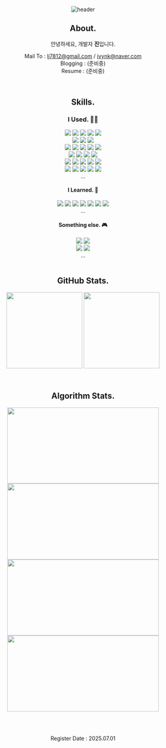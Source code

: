 <div align="center">

![header](https://capsule-render.vercel.app/api?type=venom&color=gradient&height=200&section=header&text=dev.jay&fontSize=60&fontColor=ffffff)

<h2 class="code-line" data-line-start=2 data-line-end=3 ><a id="About_Me_2"></a>About.</h2>
<p class="has-line-data" data-line-start="3" data-line-end="4">안녕하세요, 개발자 <strong>진</strong>입니다.</p>

<p>
  Mail To : <a href="mailto:lj7812@gmail.com">lj7812@gmail.com</a> / <a href="mailto:ivynk@naver.com">ivynk@naver.com</a> <br>
  Blogging : (준비중) <br>
  Resume : (준비중) <br>
</p>
<br>

<h2 class="code-line" data-line-start=2 data-line-end=3 ><a id="About_Me_2"></a>Skills.</h2>
<h3>I Used. 🧑‍💻</h3>
<img src="https://img.shields.io/badge/Java-%23ED8B00?style=for-the-badge&logo=openjdk&logoColor=white">
<img src="https://img.shields.io/badge/SPRING-%236DB33F?style=for-the-badge&logo=spring&logoColor=white">
<img src="https://img.shields.io/badge/SpringBoot-%236DB33F?style=for-the-badge&logo=springboot&logoColor=white">
<img src="https://img.shields.io/badge/.NET-5C2D91?style=for-the-badge&logo=.NET&logoColor=white">
<img src="https://img.shields.io/badge/c%23-%23239120?style=for-the-badge&logo=csharp&logoColor=white">
<br>
<img src="https://img.shields.io/badge/git-%23F05033?style=for-the-badge&logo=git&logoColor=white">
<img src="https://img.shields.io/badge/gitlab-%23181717?style=for-the-badge&logo=gitlab&logoColor=white">
<img src="https://img.shields.io/badge/jenkins-%232C5263?style=for-the-badge&logo=jenkins&logoColor=white">
<br>
<img src="https://custom-icon-badges.demolab.com/badge/AWS-%23FF9900.svg?style=for-the-badge&logo=aws&logoColor=white">
<img src="https://custom-icon-badges.demolab.com/badge/AWS%20S3-%23FF9900.svg?style=for-the-badge&logo=aws&logoColor=white">
<img src="https://custom-icon-badges.demolab.com/badge/AWS%20EC2-%23FF9900.svg?style=for-the-badge&logo=aws&logoColor=white">
<img src="https://custom-icon-badges.demolab.com/badge/AWS%20ASG-%23FF9900.svg?style=for-the-badge&logo=aws&logoColor=white">
<img src="https://custom-icon-badges.demolab.com/badge/AWS%20ALB-%23FF9900.svg?style=for-the-badge&logo=aws&logoColor=white">
<br>
<img src="https://custom-icon-badges.demolab.com/badge/Oracle-F80000?style=for-the-badge&logo=oracle&logoColor=fff">
<img src="https://custom-icon-badges.demolab.com/badge/Microsoft%20SQL%20Server-CC2927?style=for-the-badge&logo=mssqlserver-white&logoColor=white">
<img src="https://img.shields.io/badge/Redis-%23DD0031.svg?style=for-the-badge&logo=redis&logoColor=white">
<img src="https://custom-icon-badges.demolab.com/badge/AWS%20RDS-%23FF9900.svg?style=for-the-badge&logo=aws&logoColor=white">
<br>
<img src="https://custom-icon-badges.demolab.com/badge/AWS%20CloudWatch-%23FF9900.svg?style=for-the-badge&logo=aws&logoColor=white">
<img src="https://img.shields.io/badge/WhaTap-12ffc6?style=for-the-badge&logo=aws&logoColor=white">
<img src="https://img.shields.io/badge/datadog-%23632CA6?style=for-the-badge&logo=datadog&logoColor=white"> 
<img src="https://img.shields.io/badge/Linux-FCC624?style=for-the-badge&logo=linux&logoColor=white">
<img src="https://img.shields.io/badge/Windows-0078D6?style=for-the-badge&logo=windows&logoColor=white">
<br>
<img src="https://img.shields.io/badge/Eclipse-FE7A16?style=for-the-badge&logo=eclipse&logoColor=white">
<img src="https://img.shields.io/badge/Postman-FF6C37?style=for-the-badge&logo=postman&logoColor=white">
<img src="https://img.shields.io/badge/Slack-4A154B?style=for-the-badge&logo=slack&logoColor=white">
<img src="https://img.shields.io/badge/Jira-0052CC?style=for-the-badge&logo=jira&logoColor=white">
<img src="https://img.shields.io/badge/Confluence-172B4D?style=for-the-badge&logo=confluence&logoColor=white"> 
<br>
...
<br>
<h4>I Learned. 📖</h4>
<img src="https://img.shields.io/badge/javascript-%23323330?style=flat-square&logo=javascript&logoColor=white">
<img src="https://img.shields.io/badge/node.js-6DA55F?style=flat-square&logo=node.js&logoColor=white">
<img src="https://img.shields.io/badge/express.js-%23404d59?style=flat-square&logo=express.js&logoColor=white">
<img src="https://img.shields.io/badge/typescript-%23007ACC?style=flat-square&logo=typescript&logoColor=white">
<img src="https://img.shields.io/badge/nestjs-%23E0234E?style=flat-square&logo=nestjs&logoColor=white">
<img src="https://img.shields.io/badge/python-3670A0?style=flat-square&logo=python&logoColor=white"> 
<img src="https://img.shields.io/badge/IntelliJIDEA-000000?style=flat-square&logo=IntelliJ-IDEA&logoColor=white"> 
<br>
...
<br>
<h4>Something else. 🎮</h4>
<img src="https://img.shields.io/badge/Adobe%20Premiere%20Pro-9999FF?style=flat-square&logo=Adobe%20Premiere%20Pro&logoColor=white"> 
<img src="https://img.shields.io/badge/Davinci%20Resolve-852b07?style=flat-square&logo=Davinci%20Resolve&logoColor=white"> 
<br>
<img src="https://img.shields.io/badge/Playstation%205-003791?style=flat-square&logo=Playstation-5&logoColor=white"> 
<img src="https://img.shields.io/badge/Switch-E60012?style=flat-square&logo=Switch&logoColor=white"> 
<br>
...
<br>
<br>
<h2 class="code-line" data-line-start=2 data-line-end=3 ><a id="About_Me_2"></a>GitHub Stats.</h2>
<p>
  <a href="https://github.com/eljay0921"><img height=200 align="center" src="https://streak-stats.demolab.com/?user=eljay0921&theme=dark&border=E4E2E2&card_width=400" /></a>
  <a href="https://github.com/eljay0921?tab=repositories"><img height=200 align="center" src="https://github-readme-stats.vercel.app/api/top-langs?username=eljay0921&theme=dark&layout=compact&langs_count=8&card_width=300" /></a>
</p>

<br>
<h2 class="code-line" data-line-start=2 data-line-end=3 ><a id="About_Me_2"></a>Algorithm Stats.</h2>
<p>
  <a href="https://solved.ac/profile/lj7812"> <img height=200 width=400 align="center" src="http://mazassumnida.wtf/api/v2/generate_badge?boj=lj7812"/> </a>
  <a href="https://solved.ac/profile/lj7812"> <img height=200 width=400 align="center" src="http://mazandi.herokuapp.com/api?handle=lj7812&theme=dark"/> </a>
  <br>
  <a href="https://www.codewars.com/users/dev-jay"> <img height=200 width=400 align="center" src="https://codewars-stats-ignacio-cuadra.vercel.app/?username=dev-jay&theme=dark" /> </a>
  <a href="https://leetcode.com/u/lj7812/"> <img height=200 width=400 align="center" src="https://leetcard.jacoblin.cool/lj7812?theme=unicorn" /> </a>
</p>

<br>
<br>

<p>Register Date : 2025.07.01</p>
</div>




